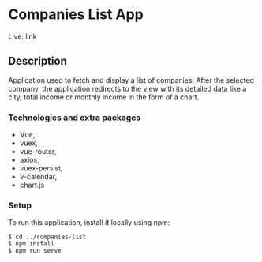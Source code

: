# Companies List App

Live: link

## Description

Application used to fetch and display a list of companies. After the selected company, the application redirects to the view with its
detailed data like a city, total income or monthly income in the form of a chart.

### Technologies and extra packages

- Vue,
- vuex,
- vue-router,
- axios,
- vuex-persist,
- v-calendar,
- chart.js

### Setup

To run this application, install it locally using npm:

```
$ cd ../companies-list
$ npm install
$ npm run serve
```
